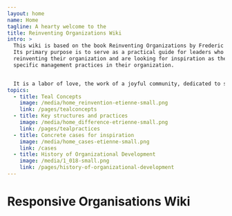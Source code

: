 ```yaml
---
layout: home
name: Home
tagline: A hearty welcome to the
title: Reinventing Organizations Wiki
intro: >
  This wiki is based on the book Reinventing Organizations by Frederic Laloux.
  Its primary purpose is to serve as a practical guide for leaders who are
  reinventing their organization and are looking for inspiration as they upgrade
  specific management practices in their organization.


  It is a labor of love, the work of a joyful community, dedicated to soulful organizations everywhere coming to life. We  invite you to [join us and contribute ](https://surveyheart.com/form/5f12c56c042b2b3696da7a2e) to add cases and insights to this wiki.
topics:
  - title: Teal Concepts
    image: /media/home_reinvention-etienne-small.png
    link: /pages/tealconcepts
  - title: Key structures and practices
    image: /media/home_difference-etrienne-small.png
    link: /pages/tealpractices
  - title: Concrete cases for inspiration
    image: /media/home_cases-etienne-small.png
    link: /cases
  - title: History of Organizational Development
    image: /media/1_018-small.png
    link: /pages/history-of-organizational-development
---
```


# Responsive Organisations Wiki
